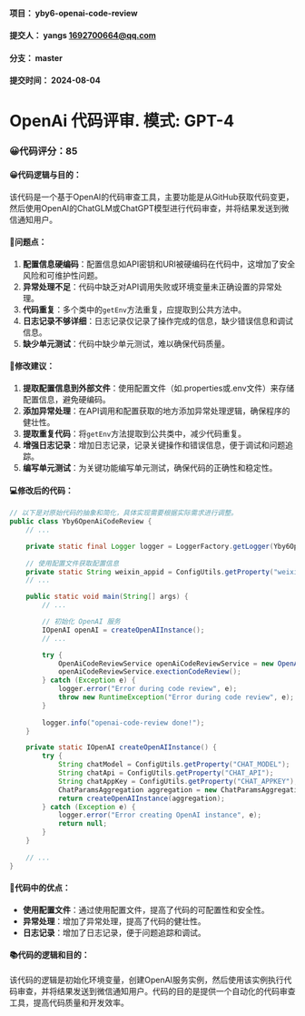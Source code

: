 #### 项目： yby6-openai-code-review
#### 提交人： yangs <1692700664@qq.com>
#### 分支： master
#### 提交时间： 2024-08-04

# OpenAi 代码评审. 模式: GPT-4

### 😀代码评分：85
#### 😀代码逻辑与目的：
该代码是一个基于OpenAI的代码审查工具，主要功能是从GitHub获取代码变更，然后使用OpenAI的ChatGLM或ChatGPT模型进行代码审查，并将结果发送到微信通知用户。

#### 🎯问题点：
1. **配置信息硬编码**：配置信息如API密钥和URI被硬编码在代码中，这增加了安全风险和可维护性问题。
2. **异常处理不足**：代码中缺乏对API调用失败或环境变量未正确设置的异常处理。
3. **代码重复**：多个类中的`getEnv`方法重复，应提取到公共方法中。
4. **日志记录不够详细**：日志记录仅记录了操作完成的信息，缺少错误信息和调试信息。
5. **缺少单元测试**：代码中缺少单元测试，难以确保代码质量。

#### 🎯修改建议：
1. **提取配置信息到外部文件**：使用配置文件（如.properties或.env文件）来存储配置信息，避免硬编码。
2. **添加异常处理**：在API调用和配置获取的地方添加异常处理逻辑，确保程序的健壮性。
3. **提取重复代码**：将`getEnv`方法提取到公共类中，减少代码重复。
4. **增强日志记录**：增加日志记录，记录关键操作和错误信息，便于调试和问题追踪。
5. **编写单元测试**：为关键功能编写单元测试，确保代码的正确性和稳定性。

#### 💻修改后的代码：
```java
// 以下是对原始代码的抽象和简化，具体实现需要根据实际需求进行调整。
public class Yby6OpenAiCodeReview {
    // ...

    private static final Logger logger = LoggerFactory.getLogger(Yby6OpenAiCodeReview.class);
    
    // 使用配置文件获取配置信息
    private static String weixin_appid = ConfigUtils.getProperty("weixin_appid");
    // ...

    public static void main(String[] args) {
        // ...

        // 初始化 OpenAI 服务
        IOpenAI openAI = createOpenAIInstance();
        // ...

        try {
            OpenAiCodeReviewService openAiCodeReviewService = new OpenAiCodeReviewService(gitCommand, openAI, weiXin);
            openAiCodeReviewService.exectionCodeReview();
        } catch (Exception e) {
            logger.error("Error during code review", e);
            throw new RuntimeException("Error during code review", e);
        }
        
        logger.info("openai-code-review done!");
    }

    private static IOpenAI createOpenAIInstance() {
        try {
            String chatModel = ConfigUtils.getProperty("CHAT_MODEL");
            String chatApi = ConfigUtils.getProperty("CHAT_API");
            String chatAppKey = ConfigUtils.getProperty("CHAT_APPKEY");
            ChatParamsAggregation aggregation = new ChatParamsAggregation.Builder().chatModel(chatModel).apiHost(chatApi).apiKeySecret(chatAppKey).build();
            return createOpenAIInstance(aggregation);
        } catch (Exception e) {
            logger.error("Error creating OpenAI instance", e);
            return null;
        }
    }
    
    // ...
}
```

#### 🌟代码中的优点：
- **使用配置文件**：通过使用配置文件，提高了代码的可配置性和安全性。
- **异常处理**：增加了异常处理，提高了代码的健壮性。
- **日志记录**：增加了日志记录，便于问题追踪和调试。

#### 📚代码的逻辑和目的：
该代码的逻辑是初始化环境变量，创建OpenAI服务实例，然后使用该实例执行代码审查，并将结果发送到微信通知用户。代码的目的是提供一个自动化的代码审查工具，提高代码质量和开发效率。